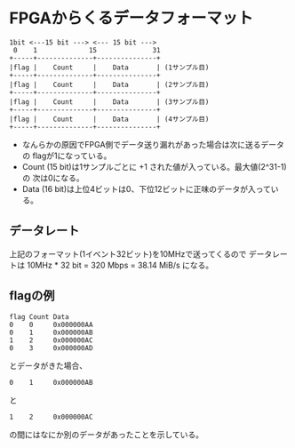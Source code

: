 # FPGAからくるデータフォーマット

```
1bit <---15 bit ---> <--- 15 bit --->
 0    1             15              31
+-----+--------------+---------------+
|flag |    Count     |    Data       | (1サンプル目)
+-----+--------------+---------------+
|flag |    Count     |    Data       | (2サンプル目)
+-----+--------------+---------------+
|flag |    Count     |    Data       | (3サンプル目)
+-----+--------------+---------------+
|flag |    Count     |    Data       | (4サンプル目)
+-----+--------------+---------------+
```

- なんらかの原因でFPGA側でデータ送り漏れがあった場合は次に送るデータの
flagが1になっている。
- Count (15 bit)は1サンプルごとに +1 された値が入っている。最大値(2^31-1)の
次は0になる。
- Data (16 bit)は上位4ビットは0、下位12ビットに正味のデータが入っている。

## データレート

上記のフォーマット(1イベント32ビット)を10MHzで送ってくるので
データレートは
10MHz * 32 bit = 320 Mbps = 38.14 MiB/s
になる。

## flagの例

```
flag Count Data
0    0     0x000000AA
0    1     0x000000AB
1    2     0x000000AC
0    3     0x000000AD
```

とデータがきた場合、
```
0    1     0x000000AB
```
と
```
1    2     0x000000AC
```
の間にはなにか別のデータがあったことを示している。

